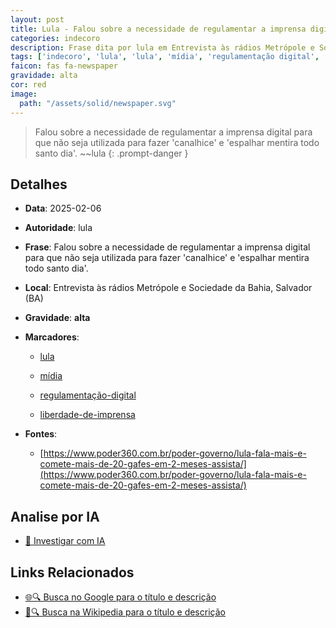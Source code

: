 ```yaml
---
layout: post
title: Lula - Falou sobre a necessidade de regulamentar a imprensa digital para que não seja utilizada para fazer 'canalhice' e 'espalhar mentira todo santo dia'....
categories: indecoro
description: Frase dita por lula em Entrevista às rádios Metrópole e Sociedade da Bahia, Salvador (BA)
tags: ['indecoro', 'lula', 'lula', 'mídia', 'regulamentação digital', 'liberdade de imprensa']
faicon: fas fa-newspaper
gravidade: alta
cor: red
image:
  path: "/assets/solid/newspaper.svg"
---
```


> Falou sobre a necessidade de regulamentar a imprensa digital para que não seja utilizada para fazer 'canalhice' e 'espalhar mentira todo santo dia'. ~~lula
{: .prompt-danger }

## Detalhes
- **Data**: 2025-02-06
- **Autoridade**: lula
- **Frase**: Falou sobre a necessidade de regulamentar a imprensa digital para que não seja utilizada para fazer 'canalhice' e 'espalhar mentira todo santo dia'.
- **Local**: Entrevista às rádios Metrópole e Sociedade da Bahia, Salvador (BA)
- **Gravidade**: **alta** <i class="fas fa-newspaper"></i>

- **Marcadores**: 

   - [lula](/tags/lula/)

   - [mídia](/tags/mídia/)

   - [regulamentação-digital](/tags/regulamentação-digital/)

   - [liberdade-de-imprensa](/tags/liberdade-de-imprensa/)
- **Fontes**:
  - [https://www.poder360.com.br/poder-governo/lula-fala-mais-e-comete-mais-de-20-gafes-em-2-meses-assista/](https://www.poder360.com.br/poder-governo/lula-fala-mais-e-comete-mais-de-20-gafes-em-2-meses-assista/)

## Analise por IA
- [🤖 Investigar com IA](https://www.perplexity.ai/search?q=%22lula%22%2BFalou%20sobre%20a%20necessidade%20de%20regulamentar%20a%20imprensa%20digital%20para%20que%20n%C3%A3o%20seja%20utilizada%20para%20fazer%20%27canalhice%27%20e%20%27espalhar%20mentira%20todo%20santo%20dia%27.%2BEntrevista%20%C3%A0s%20r%C3%A1dios%20Metr%C3%B3pole%20e%20Sociedade%20da%20Bahia%2C%20Salvador%20%28BA%29)

## Links Relacionados
- [🌐🔍 Busca no Google para o título e descrição](https://www.google.com/search?q=%22lula%22%2BFalou%20sobre%20a%20necessidade%20de%20regulamentar%20a%20imprensa%20digital%20para%20que%20n%C3%A3o%20seja%20utilizada%20para%20fazer%20%27canalhice%27%20e%20%27espalhar%20mentira%20todo%20santo%20dia%27.%2BEntrevista%20%C3%A0s%20r%C3%A1dios%20Metr%C3%B3pole%20e%20Sociedade%20da%20Bahia%2C%20Salvador%20%28BA%29)
- [📖🔍 Busca na Wikipedia para o título e descrição](https://pt.wikipedia.org/w/index.php?search=%22lula%22%2BFalou%20sobre%20a%20necessidade%20de%20regulamentar%20a%20imprensa%20digital%20para%20que%20n%C3%A3o%20seja%20utilizada%20para%20fazer%20%27canalhice%27%20e%20%27espalhar%20mentira%20todo%20santo%20dia%27.%2BEntrevista%20%C3%A0s%20r%C3%A1dios%20Metr%C3%B3pole%20e%20Sociedade%20da%20Bahia%2C%20Salvador%20%28BA%29)

